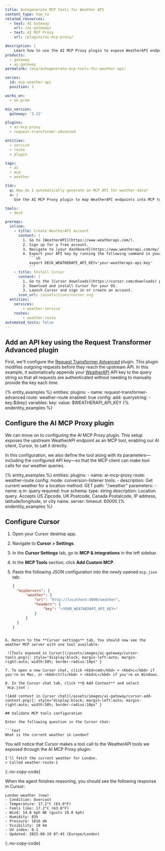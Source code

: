 ```yaml
---
title: Autogenerate MCP tools for Weather API
content_type: how_to
related_resources:
  - text: AI Gateway
    url: /ai-gateway/
  - text: AI MCP Proxy
    url: /plugins/ai-mcp-proxy/

description: |
    Learn how to use the AI MCP Proxy plugin to expose WeatherAPI endpoints as MCP tools, allowing AI clients like Cursor to query weather data.
products:
  - gateway
  - ai-gateway
permalink: /mcp/autogenerate-mcp-tools-for-weather-api/

series:
  id: mcp-weather-api
  position: 1

works_on:
  - on-prem

min_version:
  gateway: '3.12'

plugins:
  - ai-mcp-proxy
  - request-transformer-advanced

entities:
  - service
  - route
  - plugin

tags:
  - ai
  - mcp
  - weather

tldr:
  q: How do I automatically generate an MCP API for weather data?
  a: |
    Use the AI MCP Proxy plugin to map WeatherAPI endpoints into MCP tools, allowing AI agents in Cursor to query current weather.

tools:
  - deck

prereqs:
  inline:
    - title: Create WeatherAPI account
      content: |
        1. Go to [WeatherAPI](https://www.weatherapi.com/).
        2. Sign up for a free account.
        3. Navigate to [your dashboard](https://www.weatherapi.com/my/) and copy your API key.
        4. Export your API key by running the following command in your terminal:
           ```sh
           export DECK_WEATHERAPI_API_KEY='your-weatherapi-api-key'
           ```
    - title: Install Cursor
      content: |
        1. Go to the [Cursor downloads](https://cursor.com/downloads) page.
        2. Download and install Cursor for your OS.
        3. Launch Cursor and sign in or create an account.
      icon_url: /assets/icons/cursor.svg
  entities:
    services:
        - weather-service
    routes:
        - weather-route
automated_tests: false
---
```


## Add an API key using the Request Transformer Advanced plugin

First, we'll configure the [Request Transformer Advanced](/plugins/request-transformer-advanced/) plugin. This plugin modifies outgoing requests before they reach the upstream API. In this example, it automatically appends your [WeatherAPI](https://www.weatherapi.com/api-explorer.aspx) API key to the query string so that all requests are authenticated without needing to manually provide the key each time.

{% entity_examples %}
entities:
  plugins:
    - name: request-transformer-advanced
      route: weather-route
      enabled: true
      config:
        add:
          querystring:
            - key:${key}
variables:
  key:
    value: $WEATHERAPI_API_KEY
{% endentity_examples %}

## Configure the AI MCP Proxy plugin

We can move on to configuring the AI MCP Proxy plugin. This setup exposes the upstream WeatherAPI endpoint as an MCP tool, enabling our AI client, Cursor, to call it directly.

In this configuration, we also define the tool along with its parameters—including the configured API key—so that the MCP client can make tool calls for our weather queries.

{% entity_examples %}
entities:
  plugins:
    - name: ai-mcp-proxy
      route: weather-route
      config:
        mode: conversion-listener
        tools:
        - description: Get current weather for a location
          method: GET
          path: "/weather"
          parameters:
          - name: q
            in: query
            required: true
            schema:
              type: string
            description: Location query. Accepts US Zipcode, UK Postcode, Canada Postalcode,
              IP address, latitude/longitude, or city name.
        server:
          timeout: 60000
{% endentity_examples %}


## Configure Cursor

1. Open your Cursor desktop app.

2. Navigate to **Cursor > Settings**.

3. In the **Cursor Settings** tab, go to **MCP & integrations** in the left sidebar.

4. In the **MCP Tools** section, click **Add Custom MCP**.

5. Paste the following JSON configuration into the newly opened `mcp.json` tab:

    ```json
    {
      "mcpServers": {
          "weather": {
              "url": "http://localhost:8000/weather",
              "headers": {
                  "key": "<YOUR_WEATHERAPI_API_KEY>"
              }
          }
      }
    }
  ```

6. Return to the **Cursor settings** tab. You should now see the weather MCP server with one tool available:

   ![Tools exposed in Cursor](/assets/images/ai-gateway/cursor-tools.png){: style="display:block; margin-left:auto; margin-right:auto; width:50%; border-radius:10px" }

7. To open a new Cursor chat, click <kbd>cmd</kbd> + <kbd>L</kbd> if you're on Mac, or <kbd>ctrl</kbd> + <kbd>L</kbd> if you're on Windows.

8. In the Cursor chat tab, click **@ Add Context** and select `mcp.json`:

![Add context in Cursor chat](/assets/images/ai-gateway/cursor-add-context.png){: style="display:block; margin-left:auto; margin-right:auto; width:50%; border-radius:10px" }

## Validate MCP tools configuration

Enter the following question in the Cursor chat:

```text
What is the current weather in London?
```

You will notice that Cursor makes a tool call to the WeatherAPI tools we exposed through the AI MCP Proxy plugin:

```text
I'll fetch the current weather for London.
> Called weather-route-1
```
{:.no-copy-code}

When the agent finishes reasoning, you should see the following response in Cursor:

```text
London weather (now)
- Condition: Overcast
- Temperature: 17.2°C (63.0°F)
- Feels like: 17.2°C (63.0°F)
- Wind: 14.8 kph NE (gusts 18.8 kph)
- Humidity: 83%
- Pressure: 1016 mb
- Visibility: 10 km
- UV index: 0.1
- Updated: 2025-08-19 07:45 (Europe/London)
```
{:.no-copy-code}